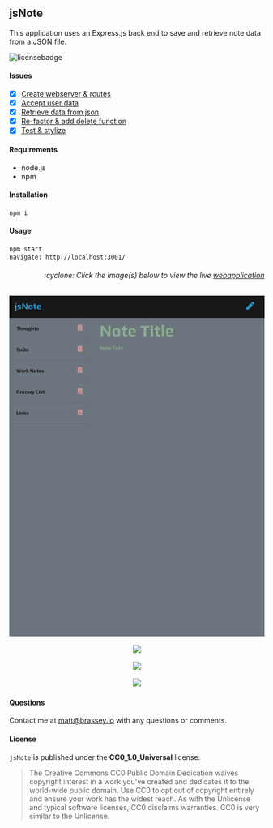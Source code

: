 ## jsNote

This application uses an Express.js back end to save and retrieve note data from a JSON file.

![licensebadge](https://img.shields.io/badge/license-CC0_1.0_Universal-blue)

#### Issues

- [x] [Create webserver & routes](https://github.com/MBrassey/jsNote/issues/1)
- [x] [Accept user data](https://github.com/MBrassey/jsNote/issues/2)
- [x] [Retrieve data from json](https://github.com/MBrassey/jsNote/issues/3)
- [x] [Re-factor & add delete function](https://github.com/MBrassey/jsNote/issues/4)
- [x] [Test & stylize](https://github.com/MBrassey/jsNote/issues/5)

#### Requirements

- node.js
- npm

#### Installation

    npm i

#### Usage

    npm start
    navigate: http://localhost:3001/

<h6><p align="right">:cyclone: Click the image(s) below to view the live <a id="Screenshots" href="https://jsNote-mbrassey.herokuapp.com/">webapplication</a></p></h6>

[<p align="center"><img src="lib/Preview.png">](https://jsNote-mbrassey.herokuapp.com/)

[<p align="center"><img src="lib/Preview1.png">](https://jsNote-mbrassey.herokuapp.com/)

[<p align="center"><img src="lib/Preview2.png">](https://jsNote-mbrassey.herokuapp.com/)

[<p align="center"><img src="lib/Preview3.png">](https://jsNote-mbrassey.herokuapp.com/)

#### Questions

Contact me at [matt@brassey.io](mailto:matt@brassey.io) with any questions or comments.

#### License

`jsNote` is published under the **CC0_1.0_Universal** license.

> The Creative Commons CC0 Public Domain Dedication waives copyright interest in a work you've created and dedicates it to the world-wide public domain. Use CC0 to opt out of copyright entirely and ensure your work has the widest reach. As with the Unlicense and typical software licenses, CC0 disclaims warranties. CC0 is very similar to the Unlicense.
